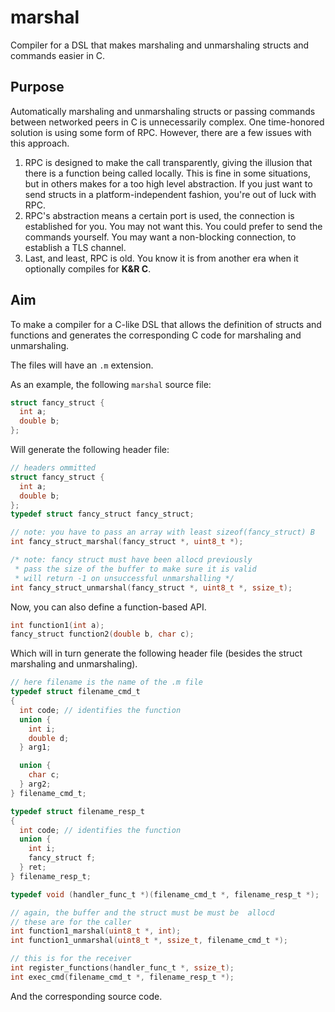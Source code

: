 # marshal
Compiler for a DSL that makes marshaling and unmarshaling structs and commands easier in C.

## Purpose
Automatically marshaling and unmarshaling structs or passing commands between networked peers in C is unnecessarily complex.
One time-honored solution is using some form of RPC. However, there are a few issues with this approach.

  1. RPC is designed to make the call transparently, giving the illusion that there is a function being called locally. This is fine in some situations, but in others makes for a too high level abstraction. If you just want to send structs in a platform-independent fashion, you're out of luck with RPC.
  2. RPC's abstraction means a certain port is used, the connection is established for you. You may not want this. You could prefer to send the commands yourself. You may want a non-blocking connection, to establish a TLS channel.
  3. Last, and least, RPC is old. You know it is from another era when it optionally compiles for **K&R C**.

## Aim
To make a compiler for a C-like DSL that allows the definition of structs and functions and generates the corresponding C code for marshaling and unmarshaling.

The files will have an `.m` extension.

As an example, the following `marshal` source file:

```C
struct fancy_struct {
  int a;
  double b;
};
```

Will generate the following header file:

```C
// headers ommitted
struct fancy_struct {
  int a;
  double b;
};
typedef struct fancy_struct fancy_struct;

// note: you have to pass an array with least sizeof(fancy_struct) B
int fancy_struct_marshal(fancy_struct *, uint8_t *);

/* note: fancy struct must have been allocd previously
 * pass the size of the buffer to make sure it is valid
 * will return -1 on unsuccessful unmarshalling */
int fancy_struct_unmarshal(fancy_struct *, uint8_t *, ssize_t);
```


Now, you can also define a function-based API.

```C
int function1(int a);
fancy_struct function2(double b, char c);
```

Which will in turn generate the following header file (besides the struct marshaling and unmarshaling).

```C
// here filename is the name of the .m file
typedef struct filename_cmd_t
{
  int code; // identifies the function
  union {
    int i;
    double d;
  } arg1;

  union {
    char c;
  } arg2;
} filename_cmd_t;

typedef struct filename_resp_t
{
  int code; // identifies the function
  union {
    int i;
    fancy_struct f;
  } ret;
} filename_resp_t;

typedef void (handler_func_t *)(filename_cmd_t *, filename_resp_t *);

// again, the buffer and the struct must be must be  allocd
// these are for the caller
int function1_marshal(uint8_t *, int);
int function1_unmarshal(uint8_t *, ssize_t, filename_cmd_t *);

// this is for the receiver
int register_functions(handler_func_t *, ssize_t);
int exec_cmd(filename_cmd_t *, filename_resp_t *);
```

And the corresponding source code.
